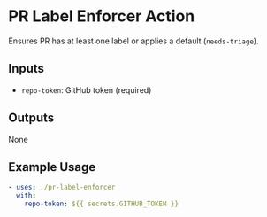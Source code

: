 # PR Label Enforcer Action

Ensures PR has at least one label or applies a default (`needs-triage`).

## Inputs
- `repo-token`: GitHub token (required)

## Outputs
None

## Example Usage
```yaml
- uses: ./pr-label-enforcer
  with:
    repo-token: ${{ secrets.GITHUB_TOKEN }}
```

